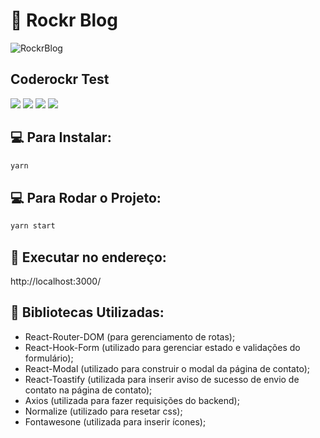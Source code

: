 # :metal: Rockr Blog

![RockrBlog](./docs/screenshots/RockrBlog.gif)

## Coderockr Test

<p>
<img src="https://img.shields.io/badge/-React-blue">
<img src="https://img.shields.io/badge/-JavaScript-yellow">
<img src="https://img.shields.io/badge/-HTML-green">
<img src="https://img.shields.io/badge/-CSS-red"></p>

## :computer: Para Instalar:

```sh
yarn
```

## :computer: Para Rodar o Projeto:

```sh
yarn start
```

## :rocket: Executar no endereço:

http://localhost:3000/

## :scroll: Bibliotecas Utilizadas:

- React-Router-DOM (para gerenciamento de rotas);
- React-Hook-Form (utilizado para gerenciar estado e validações do formulário);
- React-Modal (utilizado para construir o modal da página de contato);
- React-Toastify (utilizada para inserir aviso de sucesso de envio de contato na página de contato);
- Axios (utilizada para fazer requisições do backend);
- Normalize (utilizado para resetar css);
- Fontawesone (utilizada para inserir ícones);
